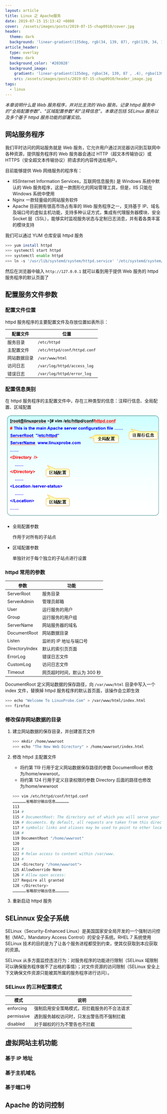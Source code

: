```yaml
---
layout: article
title: Linux 之 Apache服务
date: 2019-07-15 15:13:42 +0800
cover:  /assets/images/posts/2019-07-15-chap0910/cover.jpg
header:
  theme: dark
  background: 'linear-gradient(135deg, rgb(34, 139, 87), rgb(139, 34, 139))'
article_header:
  type: overlay
  theme: dark
  background_color: '#203028'
  background_image:
    gradient: 'linear-gradient(135deg, rgba(34, 139, 87 , .4), rgba(139, 34, 139, .4))'
    src: /assets/images/posts/2019-07-15-chap0910/header_image.jpg
tags:
  - linux
---
```


*本章说明什么是 Web 服务程序，并对比主流的 Web 服务。记录 httpd 服务中的“全局配置参数”、“区域配置参数”和“注释信息”。本章还包括 SELinux 服务以及多个基于 httpd 服务功能的部署实验。*

<!--more-->

## 网站服务程序

我们平时访问的网站服务就是 Web 服务，它允许用户通过浏览器访问到互联网中各种资源，提供服务程序的 Web 服务器会通过 HTTP（超文本传输协议）或 HTTPS（安全超文本传输协议）把请求的内容传送给用户。

目前能够提供 Web 网络服务的程序有：

- IIS(Internet Information Services，互联网信息服务)
  是 Windows 系统中默认的 Web 服务程序，这是一款图形化的网站管理工具，但是，IIS 只能在 Windows 系统中使用
- Nginx
  一款轻量级的网站服务软件
- Apache
  目前拥有很高市场占有率的 Web 服务程序之一，支持基于 IP、域名及端口号的虚拟主机功能，支持多种认证方式，集成有代理服务器模块、安全 Socket 层（SSL），能够实时监视服务状态与定制日志消息，并有着各类丰富的模块支持

我们可以通过 YUM 仓库安装 httpd 服务

```bash
>>> yum install httpd
>>> systemctl start httpd
>>> systemctl enable httpd
>>> ln -s '/usr/lib/systemd/system/httpd.service' '/etc/systemd/system/multi-user.target.wants/httpd.service'
```

然后在浏览器中输入 `http://127.0.0.1` 就可以看到用于提供 Web 服务的 httpd 服务程序的默认页面了

## 配置服务文件参数

### 配置文件位置

httpd 服务程序的主要配置文件及存放位置如表所示：

| 配置文件     | 位置                         |
| ------------ | ---------------------------- |
| 服务目录     | `/etc/httpd`                 |
| 主配置文件   | `/etc/httpd/conf/httpd.conf` |
| 网站数据目录 | `/var/www/html`              |
| 访问日志     | `/var/log/httpd/access_log`  |
| 错误日志     | `/var/log/httpd/error_log`   |

### 配置信息类别

在 httpd 服务程序的主配置文件中，存在三种类型的信息：注释行信息、全局配置、区域配置

![httpd](/assets/images/posts/2019-07-15-chap0910/httpd.png)

- 全局配置参数

  作用于对所有的子站点

- 区域配置参数

  单独针对于每个独立的子站点进行设置

### httpd 常用的参数

| 参数           | 功能                        |
| -------------- | --------------------------- |
| ServerRoot     | 服务目录                    |
| ServerAdmin    | 管理员邮箱                  |
| User           | 运行服务的用户              |
| Group          | 运行服务的用户组            |
| ServerName     | 网站服务器的域名            |
| DocumentRoot   | 网站数据目录                |
| Listen         | 监听的 IP 地址与端口号      |
| DirectoryIndex | 默认的索引页页面            |
| ErrorLog       | 错误日志文件                |
| CustomLog      | 访问日志文件                |
| Timeout        | 网页超时时间，默认为 300 秒 |

DocumentRoot 定义网站数据的保存路径，向 `/var/www/html` 目录中写入一个 index 文件，替换掉 httpd 服务程序的默认首页面，该操作会立即生效

```bash
>>> echo "Welcome To LinuxProbe.Com" > /var/www/html/index.html
>>> firefox
```

### 修改保存网站数据的目录

1. 建立网站数据的保存目录，并创建首页文件

   ```bash
   >>> mkdir /home/wwwroot
   >>> echo "The New Web Directory" > /home/wwwroot/index.html
   ```

2. 修改 httpd 主配置文件

   - 将约第 119 行用于定义网站数据保存路径的参数 DocumentRoot 修改为/home/wwwroot，
   - 将约第 124 行用于定义目录权限的参数 Directory 后面的路径也修改为/home/wwwroot

   ```bash
   >>> vim /etc/httpd/conf/httpd.conf
   ………………省略部分输出信息………………
   113
   114 #
   115 # DocumentRoot: The directory out of which you will serve your
   116 # documents. By default, all requests are taken from this directory, bu t
   117 # symbolic links and aliases may be used to point to other locations.
   118 #
   119 DocumentRoot "/home/wwwroot"
   120
   121 #
   122 # Relax access to content within /var/www.
   123 #
   124 <Directory "/home/wwwroot">
   125 AllowOverride None
   126 # Allow open access:
   127 Require all granted
   128 </Directory>
   ………………省略部分输出信息………………
   ```

3. 重新启动 httpd 服务

## SELinnux 安全子系统

SELinux（Security-Enhanced Linux）是美国国家安全局开发的一个强制访问控制（MAC，Mandatory Access Control）的安全子系统。RHEL 7 系统使用 SELinux 技术的目的是为了让各个服务进程都受到约束，使其仅获取到本应获取的资源。

SELinux 从多方面监控违法行为：对服务程序的功能进行限制（SELinux 域限制可以确保服务程序做不了出格的事情）；对文件资源的访问限制（SELinux 安全上下文确保文件资源只能被其所属的服务程序进行访问）。

### SELinux 的三种配置模式

| 模式       | 说明                                         |
| ---------- | -------------------------------------------- |
| enforcing  | 强制启用安全策略模式，将拦截服务的不合法请求 |
| permissive | 遇到服务越权访问时，只发出警告而不强制拦截   |
| disabled   | 对于越权的行为不警告也不拦截                 |

## 虚拟网站主机功能

### 基于 IP 地址

### 基于主机域名

### 基于端口号

## Apache 的访问控制
